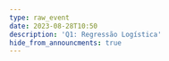 ```yaml
---
type: raw_event
date: 2023-08-28T10:50
description: 'Q1: Regressão Logística'
hide_from_announcments: true
---
```

<!-- **Tópicos:**
1. Tópico 1
2. Tópico 2
3. Tópico 3 -->
